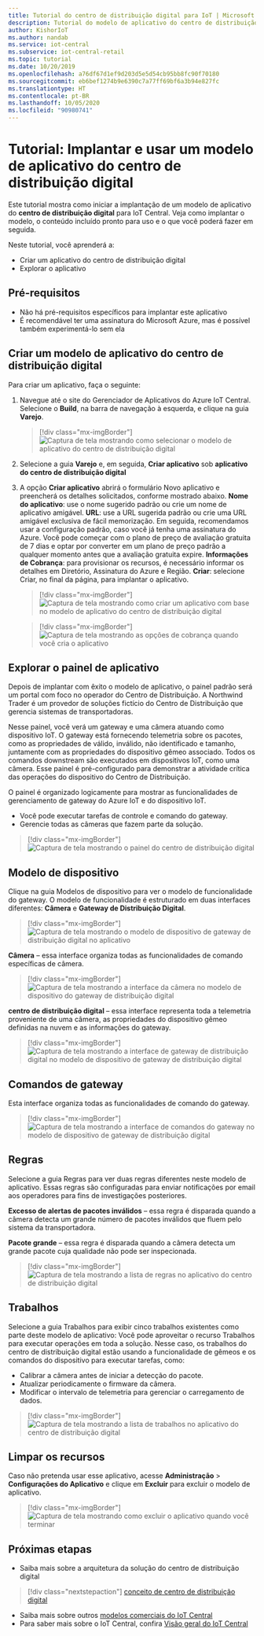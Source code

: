 ```yaml
---
title: Tutorial do centro de distribuição digital para IoT | Microsoft Docs
description: Tutorial do modelo de aplicativo do centro de distribuição digital para IoT Central
author: KishorIoT
ms.author: nandab
ms.service: iot-central
ms.subservice: iot-central-retail
ms.topic: tutorial
ms.date: 10/20/2019
ms.openlocfilehash: a76df67d1ef9d203d5e5d54cb95bb8fc90f70180
ms.sourcegitcommit: eb6bef1274b9e6390c7a77ff69bf6a3b94e827fc
ms.translationtype: HT
ms.contentlocale: pt-BR
ms.lasthandoff: 10/05/2020
ms.locfileid: "90980741"
---
```

# <a name="tutorial-deploy-and-walk-through-a-digital-distribution-center-application-template"></a>Tutorial: Implantar e usar um modelo de aplicativo do centro de distribuição digital



Este tutorial mostra como iniciar a implantação de um modelo de aplicativo do **centro de distribuição digital** para IoT Central. Veja como implantar o modelo, o conteúdo incluído pronto para uso e o que você poderá fazer em seguida.

Neste tutorial, você aprenderá a: 
* Criar um aplicativo do centro de distribuição digital 
* Explorar o aplicativo 

## <a name="prerequisites"></a>Pré-requisitos
* Não há pré-requisitos específicos para implantar este aplicativo
* É recomendável ter uma assinatura do Microsoft Azure, mas é possível também experimentá-lo sem ela

## <a name="create-digital-distribution-center-application-template"></a>Criar um modelo de aplicativo do centro de distribuição digital

Para criar um aplicativo, faça o seguinte:

1. Navegue até o site do Gerenciador de Aplicativos do Azure IoT Central. Selecione o **Build**, na barra de navegação à esquerda, e clique na guia **Varejo**.

    > [!div class="mx-imgBorder"]
    > ![Captura de tela mostrando como selecionar o modelo de aplicativo do centro de distribuição digital](./media/tutorial-iot-central-ddc/iotc-retail-homepage.png)

2. Selecione a guia **Varejo** e, em seguida, **Criar aplicativo** sob **aplicativo do centro de distribuição digital**

3. A opção **Criar aplicativo** abrirá o formulário Novo aplicativo e preencherá os detalhes solicitados, conforme mostrado abaixo.
   **Nome do aplicativo**: use o nome sugerido padrão ou crie um nome de aplicativo amigável.
   **URL**: use a URL sugerida padrão ou crie uma URL amigável exclusiva de fácil memorização. Em seguida, recomendamos usar a configuração padrão, caso você já tenha uma assinatura do Azure. Você pode começar com o plano de preço de avaliação gratuita de 7 dias e optar por converter em um plano de preço padrão a qualquer momento antes que a avaliação gratuita expire.
   **Informações de Cobrança**: para provisionar os recursos, é necessário informar os detalhes em Diretório, Assinatura do Azure e Região.
   **Criar**: selecione Criar, no final da página, para implantar o aplicativo.

    > [!div class="mx-imgBorder"]
    > ![Captura de tela mostrando como criar um aplicativo com base no modelo de aplicativo do centro de distribuição digital](./media/tutorial-iot-central-ddc/ddc-create.png)

    > [!div class="mx-imgBorder"]
    > ![Captura de tela mostrando as opções de cobrança quando você cria o aplicativo](./media/tutorial-iot-central-ddc/ddc-create-billinginfo.png)

## <a name="walk-through-the-application-dashboard"></a>Explorar o painel de aplicativo 

Depois de implantar com êxito o modelo de aplicativo, o painel padrão será um portal com foco no operador do Centro de Distribuição. A Northwind Trader é um provedor de soluções fictício do Centro de Distribuição que gerencia sistemas de transportadoras. 

Nesse painel, você verá um gateway e uma câmera atuando como dispositivo IoT. O gateway está fornecendo telemetria sobre os pacotes, como as propriedades de válido, inválido, não identificado e tamanho, juntamente com as propriedades do dispositivo gêmeo associado. Todos os comandos downstream são executados em dispositivos IoT, como uma câmera. Esse painel é pré-configurado para demonstrar a atividade crítica das operações do dispositivo do Centro de Distribuição.

O painel é organizado logicamente para mostrar as funcionalidades de gerenciamento de gateway do Azure IoT e do dispositivo IoT.  
   * Você pode executar tarefas de controle e comando do gateway.
   * Gerencie todas as câmeras que fazem parte da solução. 

> [!div class="mx-imgBorder"]
> ![Captura de tela mostrando o painel do centro de distribuição digital](./media/tutorial-iot-central-ddc/ddc-dashboard.png)

## <a name="device-template"></a>Modelo de dispositivo

Clique na guia Modelos de dispositivo para ver o modelo de funcionalidade do gateway. O modelo de funcionalidade é estruturado em duas interfaces diferentes: **Câmera** e **Gateway de Distribuição Digital**.

> [!div class="mx-imgBorder"]
> ![Captura de tela mostrando o modelo de dispositivo de gateway de distribuição digital no aplicativo](./media/tutorial-iot-central-ddc/ddc-devicetemplate1.png)

**Câmera** – essa interface organiza todas as funcionalidades de comando específicas de câmera. 

> [!div class="mx-imgBorder"]
> ![Captura de tela mostrando a interface da câmera no modelo de dispositivo do gateway de distribuição digital](./media/tutorial-iot-central-ddc/ddc-camera.png)

**centro de distribuição digital** – essa interface representa toda a telemetria proveniente de uma câmera, as propriedades do dispositivo gêmeo definidas na nuvem e as informações do gateway.

> [!div class="mx-imgBorder"]
> ![Captura de tela mostrando a interface de gateway de distribuição digital no modelo de dispositivo de gateway de distribuição digital](./media/tutorial-iot-central-ddc/ddc-devicetemplate1.png)


## <a name="gateway-commands"></a>Comandos de gateway
Esta interface organiza todas as funcionalidades de comando do gateway.

> [!div class="mx-imgBorder"]
> ![Captura de tela mostrando a interface de comandos do gateway no modelo de dispositivo de gateway de distribuição digital](./media/tutorial-iot-central-ddc/ddc-camera.png)

## <a name="rules"></a>Regras
Selecione a guia Regras para ver duas regras diferentes neste modelo de aplicativo. Essas regras são configuradas para enviar notificações por email aos operadores para fins de investigações posteriores.

 **Excesso de alertas de pacotes inválidos** – essa regra é disparada quando a câmera detecta um grande número de pacotes inválidos que fluem pelo sistema da transportadora.
 
**Pacote grande** – essa regra é disparada quando a câmera detecta um grande pacote cuja qualidade não pode ser inspecionada. 

> [!div class="mx-imgBorder"]
> ![Captura de tela mostrando a lista de regras no aplicativo do centro de distribuição digital](./media/tutorial-iot-central-ddc/ddc-rules.png)

## <a name="jobs"></a>Trabalhos
Selecione a guia Trabalhos para exibir cinco trabalhos existentes como parte deste modelo de aplicativo: Você pode aproveitar o recurso Trabalhos para executar operações em toda a solução. Nesse caso, os trabalhos do centro de distribuição digital estão usando a funcionalidade de gêmeos e os comandos do dispositivo para executar tarefas, como:
   * Calibrar a câmera antes de iniciar a detecção do pacote. 
   * Atualizar periodicamente o firmware da câmera.
   * Modificar o intervalo de telemetria para gerenciar o carregamento de dados.

> [!div class="mx-imgBorder"]
> ![Captura de tela mostrando a lista de trabalhos no aplicativo do centro de distribuição digital](./media/tutorial-iot-central-ddc/ddc-jobs.png)

## <a name="clean-up-resources"></a>Limpar os recursos
Caso não pretenda usar esse aplicativo, acesse **Administração** > **Configurações do Aplicativo** e clique em **Excluir** para excluir o modelo de aplicativo.

> [!div class="mx-imgBorder"]
> ![Captura de tela mostrando como excluir o aplicativo quando você terminar](./media/tutorial-iot-central-ddc/ddc-cleanup.png)

## <a name="next-steps"></a>Próximas etapas
* Saiba mais sobre a arquitetura da solução do centro de distribuição digital 
> [!div class="nextstepaction"]
> [conceito de centro de distribuição digital](./architecture-digital-distribution-center.md)
* Saiba mais sobre outros [modelos comerciais do IoT Central](./overview-iot-central-retail.md)
* Para saber mais sobre o IoT Central, confira [Visão geral do IoT Central](../core/overview-iot-central.md)
